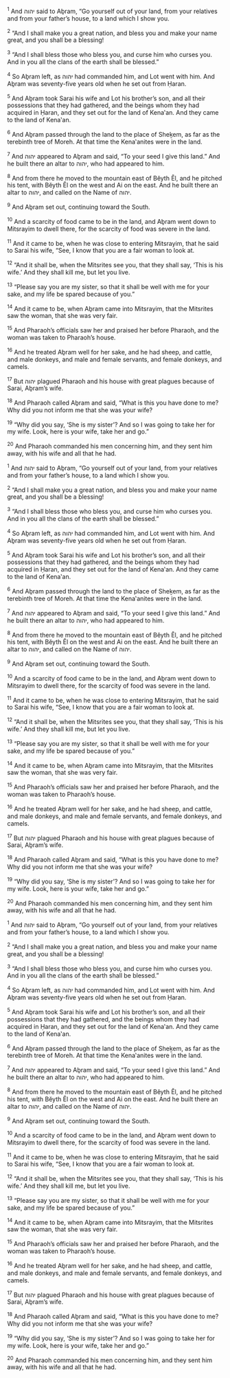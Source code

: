 <sup>1</sup> And יהוה said to Aḇram, “Go yourself out of your land, from your relatives and from your father’s house, to a land which I show you.

<sup>2</sup> “And I shall make you a great nation, and bless you and make your name great, and you shall be a blessing!

<sup>3</sup> “And I shall bless those who bless you, and curse him who curses you. And in you all the clans of the earth shall be blessed.”

<sup>4</sup> So Aḇram left, as יהוה had commanded him, and Lot went with him. And Aḇram was seventy-five years old when he set out from Ḥaran.

<sup>5</sup> And Aḇram took Sarai his wife and Lot his brother’s son, and all their possessions that they had gathered, and the beings whom they had acquired in Ḥaran, and they set out for the land of Kena‛an. And they came to the land of Kena‛an.

<sup>6</sup> And Aḇram passed through the land to the place of Sheḵem, as far as the terebinth tree of Moreh. At that time the Kena‛anites were in the land.

<sup>7</sup> And יהוה appeared to Aḇram and said, “To your seed I give this land.” And he built there an altar to יהוה, who had appeared to him.

<sup>8</sup> And from there he moved to the mountain east of Bĕyth Ĕl, and he pitched his tent, with Bĕyth Ĕl on the west and Ai on the east. And he built there an altar to יהוה, and called on the Name of יהוה.

<sup>9</sup> And Aḇram set out, continuing toward the South.

<sup>10</sup> And a scarcity of food came to be in the land, and Aḇram went down to Mitsrayim to dwell there, for the scarcity of food was severe in the land.

<sup>11</sup> And it came to be, when he was close to entering Mitsrayim, that he said to Sarai his wife, “See, I know that you are a fair woman to look at.

<sup>12</sup> “And it shall be, when the Mitsrites see you, that they shall say, ‘This is his wife.’ And they shall kill me, but let you live.

<sup>13</sup> “Please say you are my sister, so that it shall be well with me for your sake, and my life be spared because of you.”

<sup>14</sup> And it came to be, when Aḇram came into Mitsrayim, that the Mitsrites saw the woman, that she was very fair.

<sup>15</sup> And Pharaoh’s officials saw her and praised her before Pharaoh, and the woman was taken to Pharaoh’s house.

<sup>16</sup> And he treated Aḇram well for her sake, and he had sheep, and cattle, and male donkeys, and male and female servants, and female donkeys, and camels.

<sup>17</sup> But יהוה plagued Pharaoh and his house with great plagues because of Sarai, Aḇram’s wife.

<sup>18</sup> And Pharaoh called Aḇram and said, “What is this you have done to me? Why did you not inform me that she was your wife?

<sup>19</sup> “Why did you say, ‘She is my sister’? And so I was going to take her for my wife. Look, here is your wife, take her and go.”

<sup>20</sup> And Pharaoh commanded his men concerning him, and they sent him away, with his wife and all that he had.

<sup>1</sup> And יהוה said to Aḇram, “Go yourself out of your land, from your relatives and from your father’s house, to a land which I show you.

<sup>2</sup> “And I shall make you a great nation, and bless you and make your name great, and you shall be a blessing!

<sup>3</sup> “And I shall bless those who bless you, and curse him who curses you. And in you all the clans of the earth shall be blessed.”

<sup>4</sup> So Aḇram left, as יהוה had commanded him, and Lot went with him. And Aḇram was seventy-five years old when he set out from Ḥaran.

<sup>5</sup> And Aḇram took Sarai his wife and Lot his brother’s son, and all their possessions that they had gathered, and the beings whom they had acquired in Ḥaran, and they set out for the land of Kena‛an. And they came to the land of Kena‛an.

<sup>6</sup> And Aḇram passed through the land to the place of Sheḵem, as far as the terebinth tree of Moreh. At that time the Kena‛anites were in the land.

<sup>7</sup> And יהוה appeared to Aḇram and said, “To your seed I give this land.” And he built there an altar to יהוה, who had appeared to him.

<sup>8</sup> And from there he moved to the mountain east of Bĕyth Ĕl, and he pitched his tent, with Bĕyth Ĕl on the west and Ai on the east. And he built there an altar to יהוה, and called on the Name of יהוה.

<sup>9</sup> And Aḇram set out, continuing toward the South.

<sup>10</sup> And a scarcity of food came to be in the land, and Aḇram went down to Mitsrayim to dwell there, for the scarcity of food was severe in the land.

<sup>11</sup> And it came to be, when he was close to entering Mitsrayim, that he said to Sarai his wife, “See, I know that you are a fair woman to look at.

<sup>12</sup> “And it shall be, when the Mitsrites see you, that they shall say, ‘This is his wife.’ And they shall kill me, but let you live.

<sup>13</sup> “Please say you are my sister, so that it shall be well with me for your sake, and my life be spared because of you.”

<sup>14</sup> And it came to be, when Aḇram came into Mitsrayim, that the Mitsrites saw the woman, that she was very fair.

<sup>15</sup> And Pharaoh’s officials saw her and praised her before Pharaoh, and the woman was taken to Pharaoh’s house.

<sup>16</sup> And he treated Aḇram well for her sake, and he had sheep, and cattle, and male donkeys, and male and female servants, and female donkeys, and camels.

<sup>17</sup> But יהוה plagued Pharaoh and his house with great plagues because of Sarai, Aḇram’s wife.

<sup>18</sup> And Pharaoh called Aḇram and said, “What is this you have done to me? Why did you not inform me that she was your wife?

<sup>19</sup> “Why did you say, ‘She is my sister’? And so I was going to take her for my wife. Look, here is your wife, take her and go.”

<sup>20</sup> And Pharaoh commanded his men concerning him, and they sent him away, with his wife and all that he had.

<sup>1</sup> And יהוה said to Aḇram, “Go yourself out of your land, from your relatives and from your father’s house, to a land which I show you.

<sup>2</sup> “And I shall make you a great nation, and bless you and make your name great, and you shall be a blessing!

<sup>3</sup> “And I shall bless those who bless you, and curse him who curses you. And in you all the clans of the earth shall be blessed.”

<sup>4</sup> So Aḇram left, as יהוה had commanded him, and Lot went with him. And Aḇram was seventy-five years old when he set out from Ḥaran.

<sup>5</sup> And Aḇram took Sarai his wife and Lot his brother’s son, and all their possessions that they had gathered, and the beings whom they had acquired in Ḥaran, and they set out for the land of Kena‛an. And they came to the land of Kena‛an.

<sup>6</sup> And Aḇram passed through the land to the place of Sheḵem, as far as the terebinth tree of Moreh. At that time the Kena‛anites were in the land.

<sup>7</sup> And יהוה appeared to Aḇram and said, “To your seed I give this land.” And he built there an altar to יהוה, who had appeared to him.

<sup>8</sup> And from there he moved to the mountain east of Bĕyth Ĕl, and he pitched his tent, with Bĕyth Ĕl on the west and Ai on the east. And he built there an altar to יהוה, and called on the Name of יהוה.

<sup>9</sup> And Aḇram set out, continuing toward the South.

<sup>10</sup> And a scarcity of food came to be in the land, and Aḇram went down to Mitsrayim to dwell there, for the scarcity of food was severe in the land.

<sup>11</sup> And it came to be, when he was close to entering Mitsrayim, that he said to Sarai his wife, “See, I know that you are a fair woman to look at.

<sup>12</sup> “And it shall be, when the Mitsrites see you, that they shall say, ‘This is his wife.’ And they shall kill me, but let you live.

<sup>13</sup> “Please say you are my sister, so that it shall be well with me for your sake, and my life be spared because of you.”

<sup>14</sup> And it came to be, when Aḇram came into Mitsrayim, that the Mitsrites saw the woman, that she was very fair.

<sup>15</sup> And Pharaoh’s officials saw her and praised her before Pharaoh, and the woman was taken to Pharaoh’s house.

<sup>16</sup> And he treated Aḇram well for her sake, and he had sheep, and cattle, and male donkeys, and male and female servants, and female donkeys, and camels.

<sup>17</sup> But יהוה plagued Pharaoh and his house with great plagues because of Sarai, Aḇram’s wife.

<sup>18</sup> And Pharaoh called Aḇram and said, “What is this you have done to me? Why did you not inform me that she was your wife?

<sup>19</sup> “Why did you say, ‘She is my sister’? And so I was going to take her for my wife. Look, here is your wife, take her and go.”

<sup>20</sup> And Pharaoh commanded his men concerning him, and they sent him away, with his wife and all that he had.

